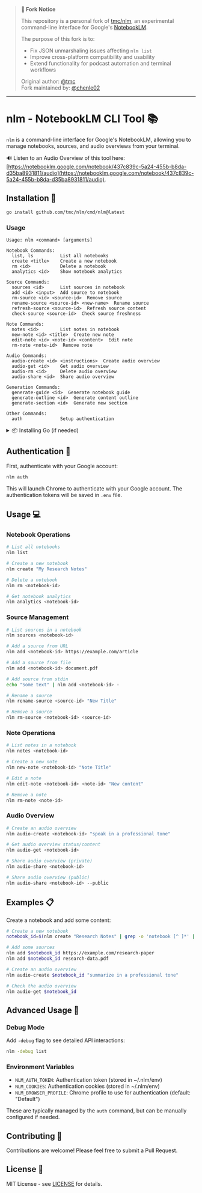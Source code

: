 > **🚨 Fork Notice**
> 
> This repository is a personal fork of [tmc/nlm](https://github.com/tmc/nlm), an experimental command-line interface for Google's [NotebookLM](https://notebooklm.google.com/).
> 
> The purpose of this fork is to:
> - Fix JSON unmarshaling issues affecting `nlm list`
> - Improve cross-platform compatibility and usability
> - Extend functionality for podcast automation and terminal workflows
> 
> Original author: [@tmc](https://github.com/tmc)  
> Fork maintained by: [@chenle02](https://github.com/chenle02)

---
# nlm - NotebookLM CLI Tool 📚

`nlm` is a command-line interface for Google's NotebookLM, allowing you to manage notebooks, sources, and audio overviews from your terminal.

🔊 Listen to an Audio Overview of this tool here: [https://notebooklm.google.com/notebook/437c839c-5a24-455b-b8da-d35ba8931811/audio](https://notebooklm.google.com/notebook/437c839c-5a24-455b-b8da-d35ba8931811/audio).

## Installation 🚀

```bash
go install github.com/tmc/nlm/cmd/nlm@latest
```

### Usage 

```shell
Usage: nlm <command> [arguments]

Notebook Commands:
  list, ls          List all notebooks
  create <title>    Create a new notebook
  rm <id>           Delete a notebook
  analytics <id>    Show notebook analytics

Source Commands:
  sources <id>      List sources in notebook
  add <id> <input>  Add source to notebook
  rm-source <id> <source-id>  Remove source
  rename-source <source-id> <new-name>  Rename source
  refresh-source <source-id>  Refresh source content
  check-source <source-id>  Check source freshness

Note Commands:
  notes <id>        List notes in notebook
  new-note <id> <title>  Create new note
  edit-note <id> <note-id> <content>  Edit note
  rm-note <note-id>  Remove note

Audio Commands:
  audio-create <id> <instructions>  Create audio overview
  audio-get <id>    Get audio overview
  audio-rm <id>     Delete audio overview
  audio-share <id>  Share audio overview

Generation Commands:
  generate-guide <id>  Generate notebook guide
  generate-outline <id>  Generate content outline
  generate-section <id>  Generate new section

Other Commands:
  auth              Setup authentication
```

<details>
<summary>📦 Installing Go (if needed)</summary>

### Option 1: Using Package Managers

**macOS (using Homebrew):**
```bash
brew install go
```

**Linux (Ubuntu/Debian):**
```bash
sudo apt update
sudo apt install golang
```

**Linux (Fedora):**
```bash
sudo dnf install golang
```

### Option 2: Direct Download

1. Visit the [Go Downloads page](https://go.dev/dl/)
2. Download the appropriate version for your OS
3. Follow the installation instructions:

**macOS:**
- Download the .pkg file
- Double-click to install
- Follow the installer prompts

**Linux:**
```bash
# Example for Linux AMD64 (adjust version as needed)
wget https://go.dev/dl/go1.21.6.linux-amd64.tar.gz
sudo rm -rf /usr/local/go
sudo tar -C /usr/local -xzf go1.21.6.linux-amd64.tar.gz
```

### Post-Installation Setup

Add Go to your PATH by adding these lines to your `~/.bashrc`, `~/.zshrc`, or equivalent:
```bash
export PATH=$PATH:/usr/local/go/bin
export PATH=$PATH:$(go env GOPATH)/bin
```

Verify installation:
```bash
go version
```
</details>

## Authentication 🔑

First, authenticate with your Google account:

```bash
nlm auth
```

This will launch Chrome to authenticate with your Google account. The authentication tokens will be saved in `.env` file.

## Usage 💻

### Notebook Operations

```bash
# List all notebooks
nlm list

# Create a new notebook
nlm create "My Research Notes"

# Delete a notebook
nlm rm <notebook-id>

# Get notebook analytics
nlm analytics <notebook-id>
```

### Source Management

```bash
# List sources in a notebook
nlm sources <notebook-id>

# Add a source from URL
nlm add <notebook-id> https://example.com/article

# Add a source from file
nlm add <notebook-id> document.pdf

# Add source from stdin
echo "Some text" | nlm add <notebook-id> -

# Rename a source
nlm rename-source <source-id> "New Title"

# Remove a source
nlm rm-source <notebook-id> <source-id>
```

### Note Operations

```bash
# List notes in a notebook
nlm notes <notebook-id>

# Create a new note
nlm new-note <notebook-id> "Note Title"

# Edit a note
nlm edit-note <notebook-id> <note-id> "New content"

# Remove a note
nlm rm-note <note-id>
```

### Audio Overview

```bash
# Create an audio overview
nlm audio-create <notebook-id> "speak in a professional tone"

# Get audio overview status/content
nlm audio-get <notebook-id>

# Share audio overview (private)
nlm audio-share <notebook-id>

# Share audio overview (public)
nlm audio-share <notebook-id> --public
```

## Examples 📋

Create a notebook and add some content:
```bash
# Create a new notebook
notebook_id=$(nlm create "Research Notes" | grep -o 'notebook [^ ]*' | cut -d' ' -f2)

# Add some sources
nlm add $notebook_id https://example.com/research-paper
nlm add $notebook_id research-data.pdf

# Create an audio overview
nlm audio-create $notebook_id "summarize in a professional tone"

# Check the audio overview
nlm audio-get $notebook_id
```

## Advanced Usage 🔧

### Debug Mode

Add `-debug` flag to see detailed API interactions:

```bash
nlm -debug list
```

### Environment Variables

- `NLM_AUTH_TOKEN`: Authentication token (stored in ~/.nlm/env)
- `NLM_COOKIES`: Authentication cookies (stored in ~/.nlm/env)
- `NLM_BROWSER_PROFILE`: Chrome profile to use for authentication (default: "Default")

These are typically managed by the `auth` command, but can be manually configured if needed.

## Contributing 🤝

Contributions are welcome! Please feel free to submit a Pull Request.

## License 📄

MIT License - see [LICENSE](LICENSE) for details.
